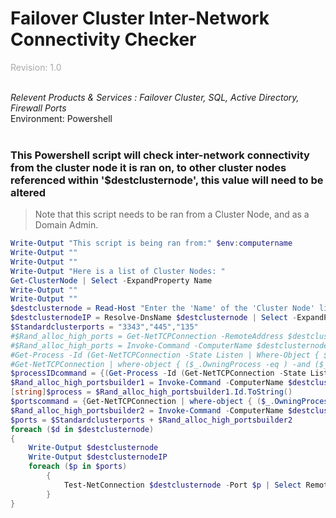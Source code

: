 # Failover Cluster Inter-Network Connectivity Checker

<p style="color:darkgrey">Revision: 1.0</p>
<br>
<i>Relevent Products & Services : Failover Cluster, SQL, Active Directory, Firewall Ports</i>
<br>
Environment: Powershell

<br>
<br>

### This Powershell script will check inter-network connectivity from the cluster node it is ran on, to other cluster nodes referenced within '$destclusternode', this value will need to be altered

> Note that this script needs to be ran from a Cluster Node, and as a Domain Admin. 

```Powershell
Write-Output "This script is being ran from:" $env:computername
Write-Output ""
Write-Output ""
Write-Output "Here is a list of Cluster Nodes: "
Get-ClusterNode | Select -ExpandProperty Name
Write-Output ""
Write-Output ""
$destclusternode = Read-Host "Enter the 'Name' of the 'Cluster Node' listed above you wish to check "
$destclusternodeIP = Resolve-DnsName $destclusternode | Select -ExpandProperty IPAddress
$Standardclusterports = "3343","445","135"
#$Rand_alloc_high_ports = Get-NetTCPConnection -RemoteAddress $destclusternodeIP | Where-Object { $_.LocalPort -ge "49152"} | Select -ExpandProperty Localport
#$Rand_alloc_high_ports = Invoke-Command -ComputerName $destclusternode -ScriptBlock {Get-NetTCPConnection | Where-Object { $_.LocalPort -ge "49152"} | Select -ExpandProperty LocalPort
#Get-Process -Id (Get-NetTCPConnection -State Listen | Where-Object { $_.LocalPort -ge "49152"}).OwningProcess | Where-Object {$_.ProcessName -eq "clussvc"} | Select -ExpandProperty Id
#Get-NetTCPConnection | where-object { ($_.OwningProcess -eq ) -and ($_.LocalPort -ge "49152")} | Select -ExpandProperty LocalPort
$processIDcommand = {(Get-Process -Id (Get-NetTCPConnection -State Listen | Where-Object { $_.LocalPort -ge "49152"}).OwningProcess | Where-Object {$_.ProcessName -eq "clussvc"})}
$Rand_alloc_high_portsbuilder1 = Invoke-Command -ComputerName $destclusternode -ScriptBlock $processIDcommand
[string]$process = $Rand_alloc_high_portsbuilder1.Id.ToString()
$portscommand = {Get-NetTCPConnection | where-object { ($_.OwningProcess -eq $using:process) -and ($_.LocalPort -ge "49152")} | Select -ExpandProperty LocalPort -Unique}
$Rand_alloc_high_portsbuilder2 = Invoke-Command -ComputerName $destclusternode -ScriptBlock $portscommand
$ports = $Standardclusterports + $Rand_alloc_high_portsbuilder2
foreach ($d in $destclusternode)
{
    Write-Output $destclusternode
    Write-Output $destclusternodeIP    
    foreach ($p in $ports)
        {
            Test-NetConnection $destclusternode -Port $p | Select RemotePort,TcpTestSucceeded
        }
}
```
